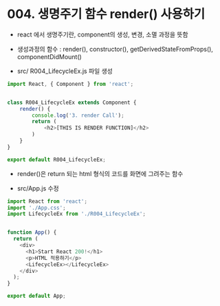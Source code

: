 # 004. 생명주기 함수 render() 사용하기

- react 에서 생명주기란, component의 생성, 변경, 소멸 과정을 뜻함
- 생성과정의 함수 : render(), constructor(), getDerivedStateFromProps(), componentDidMount()

- src/ R004_LifecycleEx.js 파일 생성


```js
import React, { Component } from 'react';


class R004_LifecycleEx extends Component {
    render() {
        console.log('3. render Call');
        return (
            <h2>[THIS IS RENDER FUNCTION]</h2>
        )
    }
}

export default R004_LifecycleEx;
```

- render()은 return 되는 html 형식의 코드를 화면에 그려주는 함수


- src/App.js 수정


```js
import React from 'react';
import './App.css';
import LifecycleEx from './R004_LifecycleEx';


function App() {
  return (
    <div>
      <h1>Start React 200!</h1>
      <p>HTML 적용하기</p>
      <LifecycleEx></LifecycleEx>
    </div>
  );
}

export default App;


```
